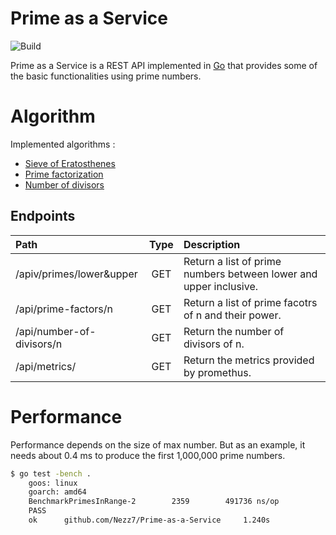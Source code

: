 Prime as a Service
=========
![Build](https://github.com/Nezz7/Prime-as-a-Service/workflows/Build/badge.svg)


Prime as a Service is a REST API implemented in [Go](http://golang.org) that provides some of the basic functionalities using prime numbers.


# Algorithm
Implemented algorithms :
* [Sieve of Eratosthenes](https://cp-algorithms.com/algebra/sieve-of-eratosthenes.html) 
* [Prime factorization](https://cp-algorithms.com/algebra/factorization.html) 
* [Number of divisors](https://cp-algorithms.com/algebra/divisors.html) 

## Endpoints

| Path                                  | Type  | Description                                                      | 
|:--------------------------------------| :---: |:-----------------------------------------------------------------|
| /apiv/primes/lower&upper              |  GET  | Return a list of prime numbers between lower and upper inclusive.|
| /api/prime-factors/n                  |  GET  | Return a list of prime facotrs of n and their power.             | 
| /api/number-of-divisors/n             |  GET  | Return the number of divisors of n.                              | 
| /api/metrics/                         |  GET  | Return the metrics provided by promethus.                        | |          


# Performance
Performance depends on the size of max number. But as an example, it needs about 0.4 ms to produce the first 1,000,000 prime numbers.

```bash
$ go test -bench .  
    goos: linux
    goarch: amd64
    BenchmarkPrimesInRange-2   	    2359	    491736 ns/op
    PASS
    ok  	github.com/Nezz7/Prime-as-a-Service	    1.240s
```






